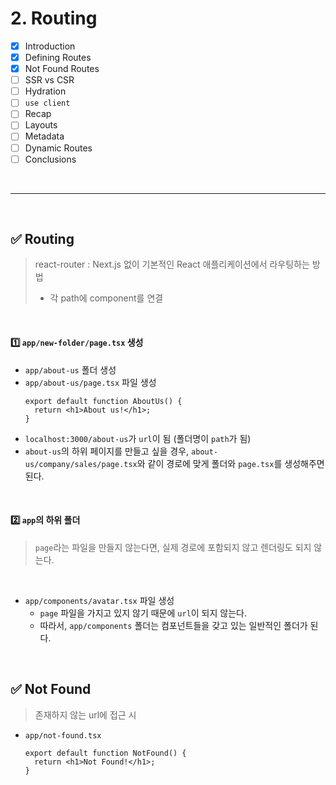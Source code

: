 # 2. Routing

- [x] Introduction
- [x] Defining Routes
- [x] Not Found Routes
- [ ] SSR vs CSR
- [ ] Hydration
- [ ] `use client`
- [ ] Recap
- [ ] Layouts
- [ ] Metadata
- [ ] Dynamic Routes
- [ ] Conclusions

<br>

---

<br>

## ✅ Routing

> react-router : Next.js 없이 기본적인 React 애플리케이션에서 라우팅하는 방법
>
> - 각 path에 component를 연결

<br>

#### 1️⃣ `app/new-folder/page.tsx` 생성

- `app/about-us` 폴더 생성
- `app/about-us/page.tsx` 파일 생성
  ```tsx
  export default function AboutUs() {
    return <h1>About us!</h1>;
  }
  ```
- `localhost:3000/about-us`가 `url`이 됨 (폴더명이 `path`가 됨)
- `about-us`의 하위 페이지를 만들고 싶을 경우,
  `about-us/company/sales/page.tsx`와 같이 경로에 맞게 폴더와 `page.tsx`를 생성해주면 된다.

<br>

#### 2️⃣ `app`의 하위 폴더

> `page`라는 파일을 만들지 않는다면, 실제 경로에 포함되지 않고 렌더링도 되지 않는다.

<br>

- `app/components/avatar.tsx` 파일 생성
  - `page` 파일을 가지고 있지 않기 때문에 `url`이 되지 않는다.
  - 따라서, `app/components` 폴더는 컴포넌트들을 갖고 있는 일반적인 폴더가 된다.

<br>

## ✅ Not Found

> 존재하지 않는 url에 접근 시

- `app/not-found.tsx`
  ```tsx
  export default function NotFound() {
    return <h1>Not Found!</h1>;
  }
  ```
